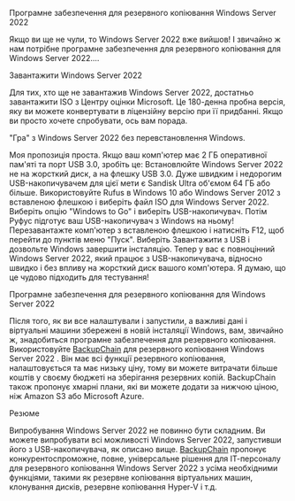 Програмне забезпечення для резервного копіювання Windows Server 2022

Якщо ви ще не чули, то Windows Server 2022 вже вийшов! І звичайно ж нам потрібне програмне забезпечення для резервного копіювання для Windows Server 2022....


Завантажити Windows Server 2022

Для тих, хто ще не завантажив Windows Server 2022, достатньо завантажити ISO з Центру оцінки Microsoft. Це 180-денна пробна версія, яку ви можете конвертувати в ліцензійну версію при її придбанні. Якщо ви просто хочете спробувати, ось вам порада.

"Гра" з Windows Server 2022 без перевстановлення Windows.

Моя пропозиція проста. Якщо ваш комп'ютер має 2 ГБ оперативної пам'яті та порт USB 3.0, зробіть це: Встановлюйте Windows Server 2022 не на жорсткий диск, а на флешку USB 3.0. Дуже швидким і недорогим USB-накопичувачем для цієї мети є Sandisk Ultra об'ємом 64 ГБ або більше. Використовуйте Rufus в Windows 10 або Windows Server 2012 з вставленою флешкою і виберіть файл ISO для Windows Server 2022. Виберіть опцію "Windows to Go" і виберіть USB-накопичувач. Потім Руфус підготує ваш USB-накопичувач з Windows на ньому! Перезавантажте комп'ютер з вставленою флешкою і натисніть F12, щоб перейти до пунктів меню "Пуск". Виберіть Завантажити з USB і дозвольте Windows завершити інсталяцію. Тепер у вас є повноцінний Windows Server 2022, який працює з USB-накопичувача, відносно швидко і без впливу на жорсткий диск вашого комп'ютера. Я думаю, що це чудово підходить для тестування!

Програмне забезпечення для резервного копіювання для Windows Server 2022

Після того, як ви все налаштували і запустили, а важливі дані і віртуальні машини збережені в новій інсталяції Windows, вам, звичайно ж, знадобиться програмне забезпечення для резервного копіювання. Використовуйте [BackupChain](https://backupchain.gr) для резервного копіювання Windows Server 2022 . Він має всі функції резервного копіювання, налаштовується та має низьку ціну, тому ви можете витрачати більше коштів у своєму бюджеті на зберігання резервних копій. BackupChain також пропонує хмарні плани, які ви можете додати за нижчою ціною, ніж Amazon S3 або Microsoft Azure.


Резюме

Випробування Windows Server 2022 не повинно бути складним. Ви можете випробувати всі можливості Windows Server 2022, запустивши його з USB-накопичувача, як описано вище. [BackupChain](https://backupchain.es) пропонує конкурентоспроможне, повне, універсальне рішення для ІТ-персоналу для резервного копіювання Windows Server 2022 з усіма необхідними функціями, такими як резервне копіювання віртуальних машин, клонування дисків, резервне копіювання Hyper-V і т.д. 

